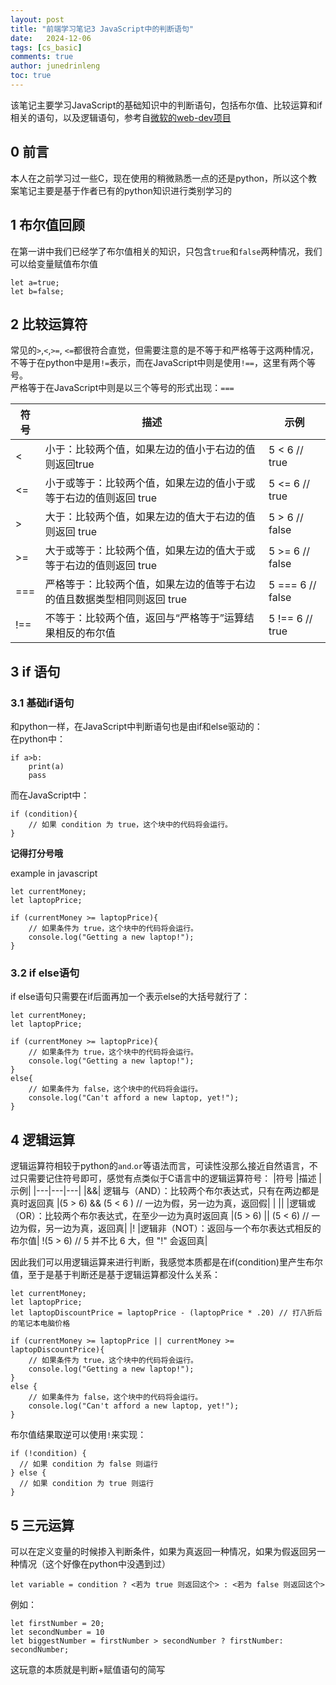 ```yaml
---
layout: post
title: "前端学习笔记3 JavaScript中的判断语句"
date:   2024-12-06
tags: [cs_basic]
comments: true
author: junedrinleng
toc: true
---
```


该笔记主要学习JavaScript的基础知识中的判断语句，包括布尔值、比较运算和if相关的语句，以及逻辑语句，参考自[微软的web-dev项目](https://github.com/microsoft/Web-Dev-For-Beginners/blob/main/2-js-basics/3-making-decisions/translations/README.zh-cn.md)
<!-- more -->

## 0 前言
本人在之前学习过一些C，现在使用的稍微熟悉一点的还是python，所以这个教案笔记主要是基于作者已有的python知识进行类别学习的

## 1 布尔值回顾
在第一讲中我们已经学了布尔值相关的知识，只包含`true`和`false`两种情况，我们可以给变量赋值布尔值
~~~
let a=true;
let b=false;
~~~
## 2 比较运算符
常见的`>`,`<`,`>=`, `<=`都很符合直觉，但需要注意的是不等于和严格等于这两种情况，不等于在python中是用`!=`表示，而在JavaScript中则是使用`!==`，这里有两个等号。  
严格等于在JavaScript中则是以三个等号的形式出现：`===`

|符号|	描述	|示例|
|---|---|---|
|<|	小于：比较两个值，如果左边的值小于右边的值则返回true	|5 < 6 // true
|<=	|小于或等于：比较两个值，如果左边的值小于或等于右边的值则返回 true	|5 <= 6 // true
|>|	大于：比较两个值，如果左边的值大于右边的值则返回 true	|5 > 6 // false|
|>=|	大于或等于：比较两个值，如果左边的值大于或等于右边的值则返回 true |	5 >= 6 // false|
|===|	严格等于：比较两个值，如果左边的值等于右边的值且数据类型相同则返回 true |	5 === 6 // false|
|!==	|不等于：比较两个值，返回与“严格等于”运算结果相反的布尔值	|5 !== 6 // true|

## 3 if 语句
### 3.1 基础if语句
和python一样，在JavaScript中判断语句也是由if和else驱动的：  
在python中：
~~~
if a>b:
    print(a)
    pass
~~~
而在JavaScript中：
~~~
if (condition){
    // 如果 condition 为 true，这个块中的代码将会运行。
}
~~~
__记得打分号哦__

example in javascript
~~~
let currentMoney;
let laptopPrice;

if (currentMoney >= laptopPrice){
    // 如果条件为 true，这个块中的代码将会运行。
    console.log("Getting a new laptop!");
}
~~~
### 3.2 if else语句
if else语句只需要在if后面再加一个表示else的大括号就行了：
~~~
let currentMoney;
let laptopPrice;

if (currentMoney >= laptopPrice){
    // 如果条件为 true，这个块中的代码将会运行。
    console.log("Getting a new laptop!");
}
else{
    // 如果条件为 false，这个块中的代码将会运行。
    console.log("Can't afford a new laptop, yet!");
}
~~~
## 4 逻辑运算
逻辑运算符相较于python的`and`.`or`等语法而言，可读性没那么接近自然语言，不过只需要记住符号即可，感觉有点类似于C语言中的逻辑运算符号：
|符号	|描述	|示例|
|---|---|---|
|&&|	逻辑与（AND）：比较两个布尔表达式，只有在两边都是真时返回真	|(5 > 6) && (5 < 6 ) // 一边为假，另一边为真，返回假|
| \|\|	|逻辑或（OR）：比较两个布尔表达式，在至少一边为真时返回真	|(5 > 6) \|\| (5 < 6) // 一边为假，另一边为真，返回真|
|!	|逻辑非（NOT）：返回与一个布尔表达式相反的布尔值|	!(5 > 6) // 5 并不比 6 大，但 "!" 会返回真|

因此我们可以用逻辑运算来进行判断，我感觉本质都是在if(condition)里产生布尔值，至于是基于判断还是基于逻辑运算都没什么关系：
~~~
let currentMoney;
let laptopPrice;
let laptopDiscountPrice = laptopPrice - (laptopPrice * .20) // 打八折后的笔记本电脑价格

if (currentMoney >= laptopPrice || currentMoney >= laptopDiscountPrice){
    // 如果条件为 true，这个块中的代码将会运行。
    console.log("Getting a new laptop!");
}
else {
    // 如果条件为 false，这个块中的代码将会运行。
    console.log("Can't afford a new laptop, yet!");
}
~~~
布尔值结果取逆可以使用`!`来实现：
~~~
if (!condition) {
  // 如果 condition 为 false 则运行
} else {
  // 如果 condition 为 true 则运行
}
~~~
## 5 三元运算
可以在定义变量的时候掺入判断条件，如果为真返回一种情况，如果为假返回另一种情况（这个好像在python中没遇到过）
~~~
let variable = condition ? <若为 true 则返回这个> : <若为 false 则返回这个>
~~~
例如：
~~~
let firstNumber = 20;
let secondNumber = 10
let biggestNumber = firstNumber > secondNumber ? firstNumber: secondNumber;
~~~
这玩意的本质就是判断+赋值语句的简写